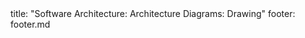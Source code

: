 <frontmatter>
title: "Software Architecture: Architecture Diagrams: Drawing"
footer: footer.md
</frontmatter>

<include src="unit-inPage-asFlat.md" boilerplate />
